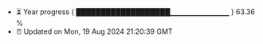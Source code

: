 - ⏳ Year progress { ███████████████████▁▁▁▁▁▁▁▁▁▁▁ } 63.36 %
- ⏰ Updated on Mon, 19 Aug 2024 21:20:39 GMT

